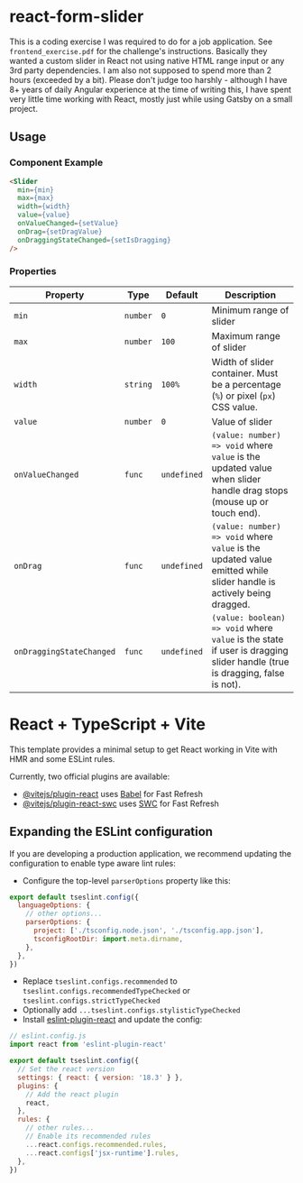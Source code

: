 # react-form-slider

This is a coding exercise I was required to do for a job application.  See `frontend_exercise.pdf` for the challenge's instructions.  Basically they wanted a custom slider in React not using native HTML range input or any 3rd party dependencies.  I am also not supposed to spend more than 2 hours (exceeded by a bit).  Please don't judge too harshly - although I have 8+ years of daily Angular experience at the time of writing this, I have spent very little time working with React, mostly just while using Gatsby on a small project.

## Usage
### Component Example
``` html
<Slider
  min={min}
  max={max}
  width={width}
  value={value}
  onValueChanged={setValue}
  onDrag={setDragValue}
  onDraggingStateChanged={setIsDragging}
/>
```
### Properties
Property | Type | Default | Description
--- | --- | --- | ---
`min` | `number` | `0` | Minimum range of slider
`max` | `number` | `100` | Maximum range of slider
`width` | `string` | `100%` | Width of slider container.  Must be a percentage (`%`) or pixel (`px`) CSS value.
`value` | `number` | `0` | Value of slider
`onValueChanged` | `func` | `undefined` | `(value: number) => void` where `value` is the updated value when slider handle drag stops (mouse up or touch end).
`onDrag` | `func` | `undefined` | `(value: number) => void` where `value` is the updated value emitted while slider handle is actively being dragged.
`onDraggingStateChanged` | `func` | `undefined` | `(value: boolean) => void` where `value` is the state if user is dragging slider handle (true is dragging, false is not).

# React + TypeScript + Vite

This template provides a minimal setup to get React working in Vite with HMR and some ESLint rules.

Currently, two official plugins are available:

- [@vitejs/plugin-react](https://github.com/vitejs/vite-plugin-react/blob/main/packages/plugin-react/README.md) uses [Babel](https://babeljs.io/) for Fast Refresh
- [@vitejs/plugin-react-swc](https://github.com/vitejs/vite-plugin-react-swc) uses [SWC](https://swc.rs/) for Fast Refresh

## Expanding the ESLint configuration

If you are developing a production application, we recommend updating the configuration to enable type aware lint rules:

- Configure the top-level `parserOptions` property like this:

```js
export default tseslint.config({
  languageOptions: {
    // other options...
    parserOptions: {
      project: ['./tsconfig.node.json', './tsconfig.app.json'],
      tsconfigRootDir: import.meta.dirname,
    },
  },
})
```

- Replace `tseslint.configs.recommended` to `tseslint.configs.recommendedTypeChecked` or `tseslint.configs.strictTypeChecked`
- Optionally add `...tseslint.configs.stylisticTypeChecked`
- Install [eslint-plugin-react](https://github.com/jsx-eslint/eslint-plugin-react) and update the config:

```js
// eslint.config.js
import react from 'eslint-plugin-react'

export default tseslint.config({
  // Set the react version
  settings: { react: { version: '18.3' } },
  plugins: {
    // Add the react plugin
    react,
  },
  rules: {
    // other rules...
    // Enable its recommended rules
    ...react.configs.recommended.rules,
    ...react.configs['jsx-runtime'].rules,
  },
})
```
